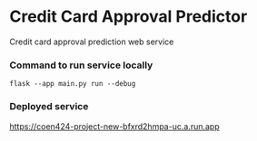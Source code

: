 # Credit Card Approval Predictor
Credit card approval prediction web service

### Command to run service locally 
`flask --app main.py run --debug`

### Deployed service
https://coen424-project-new-bfxrd2hmpa-uc.a.run.app

